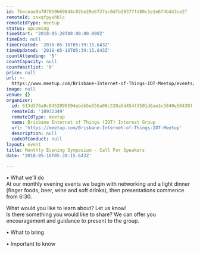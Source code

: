 ```yaml
---
id: 7beceae9a707059669844c02be29a6737ac0dfb19377fd80c1e1e6f4bd43ce2f
remoteId: zsxqfpyxhblc
remoteIdType: meetup
status: upcoming
timeStart: '2018-05-28T08:00:00.000Z'
timeEnd: null
timeCreated: '2018-05-16T05:39:15.643Z'
timeUpdated: '2018-05-16T05:39:15.643Z'
countAttending: '5'
countCapacity: null
countWaitlist: '0'
price: null
url: >-
  https://www.meetup.com/Brisbane-Internet-of-Things-IOT-Meetup/events/250759072/
image: null
venue: {}
organizer:
  id: 613d376a8c0452090594ebdb5e556a08c528a5d454f3501d6ae3c5840e50438f
  remoteId: '18932349'
  remoteIdType: meetup
  name: Brisbane Internet of Things (IOT) Interest Group
  url: 'https://meetup.com/Brisbane-Internet-of-Things-IOT-Meetup'
  description: null
  codeOfConduct: null
layout: event
title: Monthly Evening Symposium - Call For Speakers
date: '2018-05-16T05:39:15.643Z'

---
```

<p>• What we'll do<br/>At our monthly evening events we begin with networking and a light dinner (finger foods, beer, wine and soft drinks), then presentations commence from 6:30.</p> <p>What would you like to learn about? Let us know!<br/>Is there something you would like to share? We can offer you encouragement and guidance to present to the group.</p> <p>• What to bring</p> <p>• Important to know</p>
